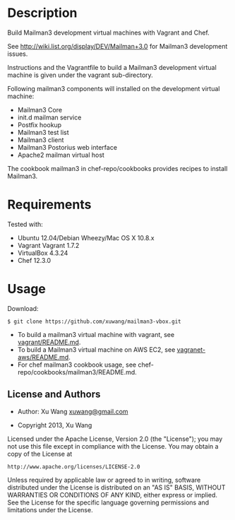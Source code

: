 Description
===========

Build Mailman3 development virtual machines with Vagrant and Chef.

See http://wiki.list.org/display/DEV/Mailman+3.0 for Mailman3 development issues.

Instructions and the Vagrantfile to build a Mailman3 development virtual machine 
is given under the vagrant sub-directory.
	
Following mailman3 components will installed on the development virtual machine:

* Mailman3 Core
* init.d mailman service
* Postfix hookup
* Mailman3 test list
* Mailman3 client
* Mailman3 Postorius web interface
* Apache2 mailman virtual host

The cookbook mailman3 in chef-repo/cookbooks provides recipes to install Mailman3.

Requirements
============
Tested with:

* Ubuntu 12.04/Debian Wheezy/Mac OS X 10.8.x
* Vagrant Vagrant 1.7.2
* VirtualBox 4.3.24
* Chef 12.3.0
													
Usage
=====

Download:

	$ git clone https://github.com/xuwang/mailman3-vbox.git

* To build a mailman3 virtual machine with vagrant, see [vagrant/README.md](https://github.com/xuwang/mailman3-vbox/blob/master/vagrant/README.md).
* To build a Mailman3 virtual machine on AWS EC2, see [vagranet-aws/README.md](https://github.com/xuwang/mailman3-vbox/blob/master/vagrant-aws/README.md).
* For chef mailman3 cookbook usage, see chef-repo/cookbooks/mailman3/README.md.


License and Authors
-------------------
* Author: Xu Wang <xuwang@gmail.com>

* Copyright 2013, Xu Wang

Licensed under the Apache License, Version 2.0 (the "License");
you may not use this file except in compliance with the License.
You may obtain a copy of the License at

    http://www.apache.org/licenses/LICENSE-2.0

Unless required by applicable law or agreed to in writing, software
distributed under the License is distributed on an "AS IS" BASIS,
WITHOUT WARRANTIES OR CONDITIONS OF ANY KIND, either express or implied.
See the License for the specific language governing permissions and
limitations under the License.

